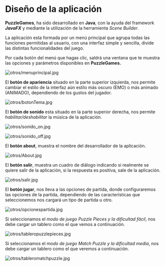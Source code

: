 # Diseño de la aplicación

**PuzzleGames**, ha sido desarrollado en **Java**, con la ayuda del framework  ***JavaFX*** y mediante la utilización de la herramienta *Scene Builder*.

La aplicación esta formada por un menú principal que agrupa todas las funciones permitidas al usuario, con una interfaz simple y sencilla, divide las distintas funcionalidades del juego.

Por cada botón del menú que hagas clic, saldrá una ventana que te muestra las opciones y parámetros disponibles en **PuzzleGames.**



![otros/menuprincipal.jpg]()

El **botón de apariencia** situado en la parte superior izquierda, nos permite cambiar el estilo de la interfaz aún estilo más oscuro (EMO) o más animado (ANIMADO), dependiendo de los gustos del jugador.

![otros/botonTema.jpg]()

El **botón de sonido** esta situado en la parte superior derecha, nos permite *habilitar/deshabilitar* la música de la aplicación.

![otros/sonido_on.jpg]()

![otros/sonido_off.jpg]()

El **botón about**,  muestra el nombre del desarrollador de la aplicación.

![otros/About.jpg]()

El **botón salir**, muestra un cuadro de diálogo indicando si realmente se quiere salir de la aplicación, si la respuesta es positiva, sale de la aplicación.

![otros/salir.jpg]()

El **botón jugar**, nos lleva a las opciones de partida, donde configuraremos las opciones de la partida, dependiendo de las características que seleccionemos nos cargará un tipo de partida u otro.

![otros/opcionespartida.jpg]()

Si seleccionamos el *modo de juego Puzzle Pieces y la dificultad fácil*, nos debe cargar un tablero como el que vemos a continuación.

![otros/tableropuzzlepieces.jpg]()

Si seleccionamos  el *modo de juego Match Puzzle y la dificultad media*, nos debe cargar un tablero como el que veremos a continuación.

![otros/tableromatchpuzzle.jpg]()





